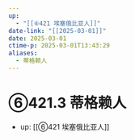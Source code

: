 ```yaml
---
up:
  - "[[⑥421 埃塞俄比亚人]]"
date-link: "[[2025-03-01]]"
date: 2025-03-01
ctime-p: 2025-03-01T13:43:29
aliases:
  - 蒂格赖人
---
```


# ⑥421.3 蒂格赖人

- up: [[⑥421 埃塞俄比亚人]]
